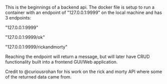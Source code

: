 This is the beginnings of a backend api. The docker file is setup to run a container with an endpoint of "127.0.0.1:9999" on the local machine and has 3 endpoints:

"127.0.0.1:9999"

"127.0.0.1:9999/ok"

"127.0.0.1:9999/rickandmorty"

Reaching the endpoint will return a message, but will later have CRUD functionality built into a frontend GUI/Web application. 

Credit to @curiousrohan for his work on the rick and morty API where some of the returned data came from.

